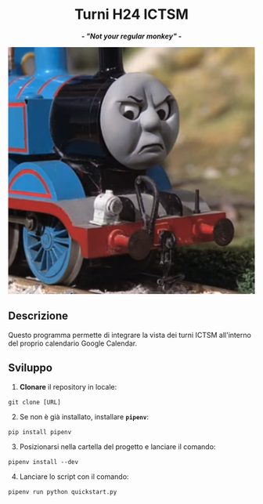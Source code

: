 <p align="center">
	<h1 align="center">Turni H24 ICTSM</h1>
	<p align="center">
		<strong><i>- "Not your regular monkey" -</i></strong>
	</p>
	<img src="icon.png">
</p>

## Descrizione
Questo programma permette di integrare la vista dei turni ICTSM all'interno del proprio calendario Google Calendar.

## Sviluppo
1. **Clonare** il repository in locale:
```
git clone [URL]
```
2. Se non è già installato, installare **`pipenv`**:
```
pip install pipenv
```
3. Posizionarsi nella cartella del progetto e lanciare il comando:
```
pipenv install --dev
```
4. Lanciare lo script con il comando:
```
pipenv run python quickstart.py
```